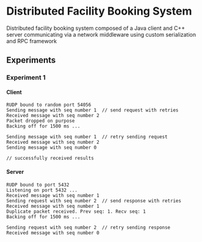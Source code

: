 # Distributed Facility Booking System
Distributed facility booking system composed of a Java client and C++ server communicating via a network middleware using custom serialization and RPC framework

## Experiments

### Experiment 1

#### Client
```
RUDP bound to random port 54056
Sending message with seq number 1  // send request with retries
Received message with seq number 2
Packet dropped on purpose
Backing off for 1500 ms ...

Sending message with seq number 1  // retry sending request
Received message with seq number 2
Sending message with seq number 0

// successfully received results
```

#### Server
```
RUDP bound to port 5432
Listening on port 5432 ...
Received message with seq number 1
Sending request with seq number 2  // send response with retries
Received message with seq number 1
Duplicate packet received. Prev seq: 1. Recv seq: 1
Backing off for 1500 ms ...

Sending request with seq number 2  // retry sending response
Received message with seq number 0
```
